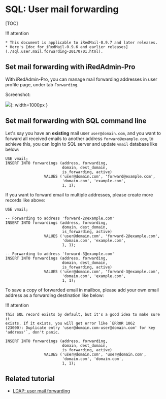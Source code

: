 # SQL: User mail forwarding

[TOC]

!!! attention

    * This document is applicable to iRedMail-0.9.7 and later releases.
    * Here's [doc for iRedMail-0.9.6 and earlier releases](./sql.user.mail.forwarding-20170701.html).

## Set mail forwarding with iRedAdmin-Pro

With iRedAdmin-Pro, you can manage mail forwarding addresses in user
profile page, under tab `Forwarding`.

Screenshot:

![](./images/iredadmin/user_profile_mail_forwarding.png){: width=1000px }

## Set mail forwarding with SQL command line

Let's say you have an __existing__ mail user `user@domain.com`, and you want to
forward all received emails to another address `forward@example.com`,
to achieve this, you can login to SQL server and update `vmail` database like
below:

```
USE vmail;
INSERT INTO forwardings (address, forwarding,
                         domain, dest_domain,
                         is_forwarding, active)
                 VALUES ('user@domain.com', 'forward@example.com',
                         'domain.com', 'example.com',
                         1, 1);
```

If you want to forward email to multiple addresses, please create more records
like above:

```
USE vmail;

-- Forwarding to address 'forward-2@example.com'
INSERT INTO forwardings (address, forwarding,
                         domain, dest_domain,
                         is_forwarding, active)
                 VALUES ('user@domain.com', 'forward-2@example.com',
                         'domain.com', 'example.com',
                         1, 1);

-- Forwarding to address 'forward-3@example.com'
INSERT INTO forwardings (address, forwarding,
                         domain, dest_domain,
                         is_forwarding, active)
                 VALUES ('user@domain.com', 'forward-3@example.com',
                         'domain.com', 'example.com',
                         1, 1);
```

To save a copy of forwarded email in mailbox, please add your own email address
as a forwarding destination like below:

!!! attention

    This SQL record exists by default, but it's a good idea to make sure it
    exists. If it exists, you will get error like `ERROR 1062
    (23000): Duplicate entry 'user@domain.com-user@domain.com' for key
    'address'`, don't panic.

```
INSERT INTO forwardings (address, forwarding,
                         domain, dest_domain,
                         is_forwarding, active)
                 VALUES ('user@domain.com', 'user@domain.com',
                         'domain.com', 'domain.com',
                         1, 1);
```

## Related tutorial

* [LDAP: user mail forwarding](./ldap.user.mail.forwarding.html)
